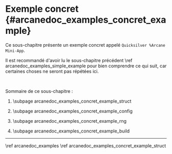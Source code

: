 # Exemple concret {#arcanedoc_examples_concret_example}

Ce sous-chapitre présente un exemple concret appelé `Quicksilver %Arcane Mini-App`.

Il est recommandé d'avoir lu le sous-chapitre précédent \ref arcanedoc_examples_simple_example
pour bien comprendre ce qui suit, car certaines choses ne seront pas répétées ici.

<br>

Sommaire de ce sous-chapitre :

1. \subpage arcanedoc_examples_concret_example_struct

2. \subpage arcanedoc_examples_concret_example_config

3. \subpage arcanedoc_examples_concret_example_rng

4. \subpage arcanedoc_examples_concret_example_build


____

<div class="section_buttons">
<span class="back_section_button">
\ref arcanedoc_examples
</span>
<span class="next_section_button">
\ref arcanedoc_examples_concret_example_struct
</span>
</div>
